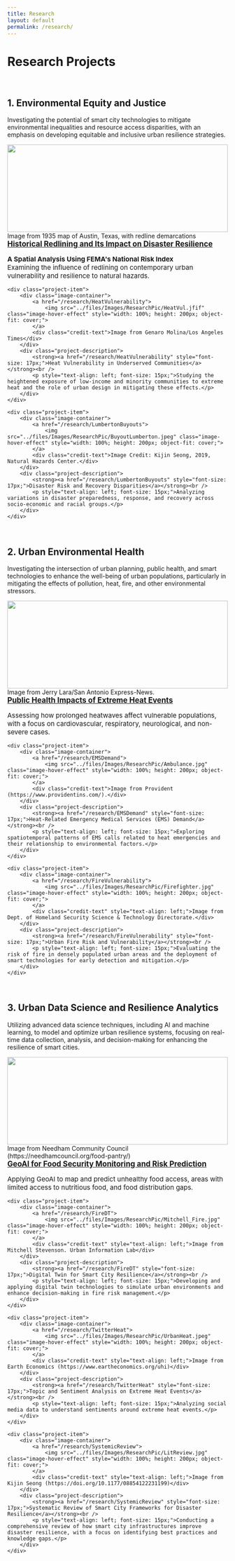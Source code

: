 ```yaml
---
title: Research
layout: default
permalink: /research/
---
```


# Research Projects
<br />

## 1. Environmental Equity and Justice
<p>Investigating the potential of smart city technologies to mitigate environmental inequalities and resource access disparities, with an emphasis on developing equitable and inclusive urban resilience strategies.</p>

<div class="projects-grid">
    <div class="project-item">
        <div class="image-container">
            <a href="/research/RedliningNRI">
                <img src="../files/Images/ResearchPic/Redlining_Thumb.jpg" class="image-hover-effect" style="width: 100%; height: 200px; object-fit: cover;">
            </a>
            <div class="credit-text" style="text-align: left;">Image from 1935 map of Austin, Texas, with redline demarcations</div>
        </div>
        <div class="project-description">
            <strong><a href="/research/RedliningNRI" style="font-size: 17px;">Historical Redlining and Its Impact on Disaster Resilience</a></strong><br />
            <p style="text-align: left; font-size: 15px;"><b>A Spatial Analysis Using FEMA's National Risk Index</b><br />Examining the influence of redlining on contemporary urban vulnerability and resilience to natural hazards.</p>
        </div>
    </div>

    <div class="project-item">
        <div class="image-container">
            <a href="/research/HeatVulnerability">
                <img src="../files/Images/ResearchPic/HeatVul.jfif" class="image-hover-effect" style="width: 100%; height: 200px; object-fit: cover;">
            </a>
            <div class="credit-text">Image from Genaro Molina/Los Angeles Times</div>
        </div>
        <div class="project-description">
            <strong><a href="/research/HeatVulnerability" style="font-size: 17px;">Heat Vulnerability in Underserved Communities</a></strong><br />
            <p style="text-align: left; font-size: 15px;">Studying the heightened exposure of low-income and minority communities to extreme heat and the role of urban design in mitigating these effects.</p>
        </div>
    </div>

    <div class="project-item">
        <div class="image-container">
            <a href="/research/LumbertonBuyouts">
                <img src="../files/Images/ResearchPic/BuyoutLumberton.jpeg" class="image-hover-effect" style="width: 100%; height: 200px; object-fit: cover;">
            </a>
            <div class="credit-text">Image Credit: Kijin Seong, 2019, Natural Hazards Center.</div>
        </div>
        <div class="project-description">
            <strong><a href="/research/LumbertonBuyouts" style="font-size: 17px;">Disaster Risk and Recovery Disparities</a></strong><br />
            <p style="text-align: left; font-size: 15px;">Analyzing variations in disaster preparedness, response, and recovery across socio-economic and racial groups.</p>
        </div>
    </div>
</div>

<br />

## 2. Urban Environmental Health
<p>Investigating the intersection of urban planning, public health, and smart technologies to enhance the well-being of urban populations, particularly in mitigating the effects of pollution, heat, fire, and other environmental stressors.</p>

<div class="projects-grid">
    <div class="project-item">
        <div class="image-container">
            <a href="/research/Clustering">
                <img src="../files/Images/ResearchPic/Heat-relatedIllness.jpg" class="image-hover-effect" style="width: 100%; height: 200px; object-fit: cover;">
            </a>
            <div class="credit-text">Image from Jerry Lara/San Antonio Express-News.</div>
        </div>
        <div class="project-description">
            <strong><a href="/research/Clustering" style="font-size: 17px;">Public Health Impacts of Extreme Heat Events</a></strong><br />
            <p style="text-align: left; font-size: 15px;">Assessing how prolonged heatwaves affect vulnerable populations, with a focus on cardiovascular, respiratory, neurological, and non-severe cases.</p>
        </div>
    </div>

    <div class="project-item">
        <div class="image-container">
            <a href="/research/EMSDemand">
                <img src="../files/Images/ResearchPic/Ambulance.jpg" class="image-hover-effect" style="width: 100%; height: 200px; object-fit: cover;">
            </a>
            <div class="credit-text">Image from Provident (https://www.providentins.com/).</div>
        </div>
        <div class="project-description">
            <strong><a href="/research/EMSDemand" style="font-size: 17px;">Heat-Related Emergency Medical Services (EMS) Demand</a></strong><br />
            <p style="text-align: left; font-size: 15px;">Exploring spatiotemporal patterns of EMS calls related to heat emergencies and their relationship to environmental factors.</p>
        </div>
    </div>

    <div class="project-item">
        <div class="image-container">
            <a href="/research/FireVulnerability">
                <img src="../files/Images/ResearchPic/Firefighter.jpg" class="image-hover-effect" style="width: 100%; height: 200px; object-fit: cover;">
            </a>
            <div class="credit-text" style="text-align: left;">Image from Dept. of Homeland Security Science & Technology Directorate.</div>
        </div>
        <div class="project-description">
            <strong><a href="/research/FireVulnerability" style="font-size: 17px;">Urban Fire Risk and Vulnerability</a></strong><br />
            <p style="text-align: left; font-size: 15px;">Evaluating the risk of fire in densely populated urban areas and the deployment of smart technologies for early detection and mitigation.</p>
        </div>
    </div>
</div>

<br />

## 3. Urban Data Science and Resilience Analytics
<p>Utilizing advanced data science techniques, including AI and machine learning, to model and optimize urban resilience systems, focusing on real-time data collection, analysis, and decision-making for enhancing the resilience of smart cities.</p>

<div class="projects-grid">
    <div class="project-item">
        <div class="image-container">
            <a href="/research/AI-FEED">
                <img src="../files/Images/ResearchPic/FoodPantry.jpg" class="image-hover-effect" style="width: 100%; height: 200px; object-fit: cover;">
            </a>
            <div class="credit-text" style="text-align: left;">Image from Needham Community Council (https://needhamcouncil.org/food-pantry/)</div>
        </div>
        <div class="project-description">
            <strong><a href="/research/AI-FEED" style="font-size: 17px;">GeoAI for Food Security Monitoring and Risk Prediction</a></strong><br />
            <p style="text-align: left; font-size: 15px;">Applying GeoAI to map and predict unhealthy food access, areas with limited access to nutritious food, and food distribution gaps.</p>
        </div>
    </div>

    <div class="project-item">
        <div class="image-container">
            <a href="/research/FireDT">
                <img src="../files/Images/ResearchPic/Mitchell_Fire.jpg" class="image-hover-effect" style="width: 100%; height: 200px; object-fit: cover;">
            </a>
            <div class="credit-text" style="text-align: left;">Image from Mitchell Stevenson. Urban Information Lab</div>
        </div>
        <div class="project-description">
            <strong><a href="/research/FireDT" style="font-size: 17px;">Digital Twin for Smart City Resilience</a></strong><br />
            <p style="text-align: left; font-size: 15px;">Developing and applying digital twin technologies to simulate urban environments and enhance decision-making in fire risk management.</p>
        </div>
    </div>

    <div class="project-item">
        <div class="image-container">
            <a href="/research/TwitterHeat">
                <img src="../files/Images/ResearchPic/UrbanHeat.jpeg" class="image-hover-effect" style="width: 100%; height: 200px; object-fit: cover;">
            </a>
            <div class="credit-text" style="text-align: left;">Image from Earth Economics (https://www.eartheconomics.org/uhi)</div>
        </div>
        <div class="project-description">
            <strong><a href="/research/TwitterHeat" style="font-size: 17px;">Topic and Sentiment Analysis on Extreme Heat Events</a></strong><br />
            <p style="text-align: left; font-size: 15px;">Analyzing social media data to understand sentiments around extreme heat events.</p>
        </div>
    </div>

    <div class="project-item">
        <div class="image-container">
            <a href="/research/SystemicReview">
                <img src="../files/Images/ResearchPic/LitReview.jpg" class="image-hover-effect" style="width: 100%; height: 200px; object-fit: cover;">
            </a>
            <div class="credit-text" style="text-align: left;">Image from Kijin Seong (https://doi.org/10.1177/08854122231199)</div>
        </div>
        <div class="project-description">
            <strong><a href="/research/SystemicReview" style="font-size: 17px;">Systematic Review of Smart City Frameworks for Disaster Resilience</a></strong><br />
            <p style="text-align: left; font-size: 15px;">Conducting a comprehensive review of how smart city infrastructures improve disaster resilience, with a focus on identifying best practices and knowledge gaps.</p>
        </div>
    </div>
</div>


